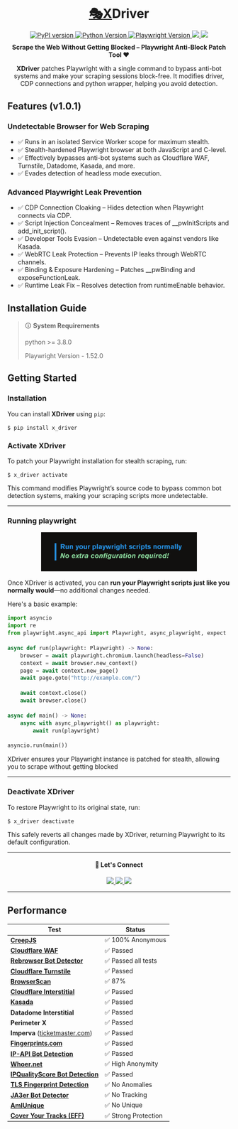<div align="center" style="text-align: center --force;">
  <h1 align="center" style="text-align: center --force; margin-bottom: 10px;"><a href='https://playwright.dev'>🎭X</a>Driver</h1>

  <a href="https://pypi.org/">
    <img src="https://img.shields.io/badge/pypi%20package-v0.0.1-orange" alt="PyPI version">
  </a>
  <a href="https://www.python.org/">
    <img src="https://img.shields.io/badge/python-%3E%3D3.10-orange" alt="Python Version">
  </a>
  <a href="https://playwright.dev/python/">
    <img src="https://img.shields.io/badge/playwright-v1.52.0-green" alt="Playwright Version">
  </a>
  <a href="https://github.com/PyCQA/isort">
        <img src="https://img.shields.io/badge/imports-isort-yellow.svg">
    </a>
    <a href="https://github.com/ambv/black">
        <img src="https://img.shields.io/badge/code%20style-black-black.svg">
    </a>
</div>

<div align="center" style="text-align: center --force;">
<h4 align="center" style="margin-top: 10px; margin-bottom: 10px;">Scrape the Web Without Getting Blocked – Playwright Anti-Block Patch Tool ❤️</h4>
<p style="margin-top: px;"><b>XDriver</b> patches Playwright with a single command to bypass anti-bot systems and make your scraping sessions block-free. It modifies driver, CDP connections and python wrapper, helping you avoid detection.</p>
</div>

## Features (v1.0.1)

### **Undetectable Browser for Web Scraping**
- ✅ Runs in an isolated Service Worker scope for maximum stealth.
- ✅ Stealth-hardened Playwright browser at both JavaScript and C-level.
- ✅ Effectively bypasses anti-bot systems such as Cloudflare WAF, Turnstile, Datadome, Kasada, and more.
- ✅ Evades detection of headless mode execution.

### **Advanced Playwright Leak Prevention**
- ✅ CDP Connection Cloaking – Hides detection when Playwright connects via CDP.
- ✅ Script Injection Concealment – Removes traces of __pwInitScripts and add_init_script().
- ✅ Developer Tools Evasion – Undetectable even against vendors like Kasada.
- ✅ WebRTC Leak Protection – Prevents IP leaks through WebRTC channels.
- ✅ Binding & Exposure Hardening – Patches __pwBinding and exposeFunctionLeak.
- ✅ Runtime Leak Fix – Resolves detection from runtimeEnable behavior.

## Installation Guide

> 🛈 **System Requirements**
>
> python >= 3.8.0
>
> Playwright Version - 1.52.0
>
>

## Getting Started

### Installation

You can install **XDriver** using `pip`:

```shell
$ pip install x_driver
```

### Activate XDriver

To patch your Playwright installation for stealth scraping, run:

```shell
$ x_driver activate
```

This command modifies Playwright’s source code to bypass common bot detection systems, making your scraping scripts more undetectable.

---

### Running playwright

<div align="center" style="text-align: center --force;">
<img src="assets/banner.png" style="width: 70%; height: auto;" alt="Logo" />
</div>

Once XDriver is activated, you can **run your Playwright scripts just like you normally would**—no additional changes needed.

Here's a basic example:

```python
import asyncio
import re
from playwright.async_api import Playwright, async_playwright, expect

async def run(playwright: Playwright) -> None:
    browser = await playwright.chromium.launch(headless=False)
    context = await browser.new_context()
    page = await context.new_page()
    await page.goto("http://example.com/")

    await context.close()
    await browser.close()

async def main() -> None:
    async with async_playwright() as playwright:
        await run(playwright)

asyncio.run(main())
```

XDriver ensures your Playwright instance is patched for stealth, allowing you to scrape without getting blocked

---

### Deactivate XDriver

To restore Playwright to its original state, run:

```shell
$ x_driver deactivate
```

This safely reverts all changes made by XDriver, returning Playwright to its default configuration.

---

<div align="center">
    <h4>💬 Let's Connect</h4>
  <a href="https://www.linkedin.com/in/arjunshankar1/" target="_blank">
    <img src="https://skillicons.dev/icons?i=linkedin" width=37 />
  </a>
  <a href="mailto:arjun.sha2425@gmail.com" target="_blank">
    <img src="https://skillicons.dev/icons?i=gmail" width=37 />
  </a>
  <a href="https://www.linkedin.com/in/arjunshankar1/">
    <img src="https://skillicons.dev/icons?i=twitter" width=37 /><br>
  </a>
</div>

---

## Performance

| Test                                                                          | Status              |
| ----------------------------------------------------------------------------- | ------------------- |
| [**CreepJS**](https://abrahamjuliot.github.io/creepjs/)                       | ✅ 100% Anonymous    |
| [**Cloudflare WAF**](https://www.cloudflare.com/zero-trust/interactive-demo/) | ✅ Passed            |
| [**Rebrowser Bot Detector**](https://bot-detector.rebrowser.net/)             | ✅ Passed all tests  |
| [**Cloudflare Turnstile**](https://nopecha.com/demo/turnstile)                | ✅ Passed            |
| [**BrowserScan**](https://browserscan.net/)                                   | ✅ 87%               |
| [**Cloudflare Interstitial**](https://nopecha.com/demo)                       | ✅ Passed            |
| [**Kasada**](https://www.kasada.io/)                                          | ✅ Passed            |
| **Datadome Interstitial**                                                     | ✅ Passed            |
| **Perimeter X**                                                               | ✅ Passed            |
| **Imperva** ([ticketmaster.com](https://www.ticketmaster.com/))               | ✅ Passed            |
| [**Fingerprints.com**](https://fingerprint.com/products/bot-detection/)       | ✅ Passed            |
| [**IP-API Bot Detection**](https://ip-api.com/)                               | ✅ Passed            |
| [**Whoer.net**](https://whoer.net/)                                           | ✅ High Anonymity    |
| [**IPQualityScore Bot Detection**](https://www.ipqualityscore.com/)           | ✅ Passed            |
| [**TLS Fingerprint Detection**](https://tls.browserleaks.com/)                | ✅ No Anomalies      |
| [**JA3er Bot Detector**](https://ja3er.com/)                                  | ✅ No Tracking       |
| [**AmIUnique**](https://amiunique.org/fp)                                     | ✅ No Unique         |
| [**Cover Your Tracks (EFF)**](https://coveryourtracks.eff.org/)               | ✅ Strong Protection |
